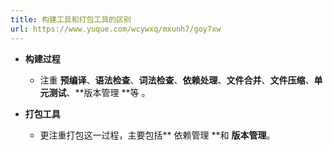 ```yaml
---
title: 构建工具和打包工具的区别
url: https://www.yuque.com/wcywxq/mxunh7/goy7xw
---
```


- **构建过程**
  - 注重 **预编译**、**语法检查**、**词法检查**、**依赖处理**、**文件合并**、**文件压缩**、**单元测试**、**版本管理 **等 。

- **打包工具**
  - 更注重打包这一过程，主要包括** 依赖管理 **和 **版本管理**。
